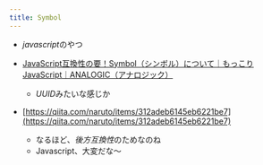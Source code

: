 ```yaml
---
title: Symbol
---
```


* *javascript*のやつ

* [JavaScript互換性の要！Symbol（シンボル）について｜もっこりJavaScript｜ANALOGIC（アナロジック）](https://analogic.jp/symbol/)
  
  * *UUID*みたいな感じか
* [https://qiita.com/naruto/items/312adeb6145eb6221be7](https://qiita.com/naruto/items/312adeb6145eb6221be7)
  
  * なるほど、*後方互換性*のためなのね
  * Javascript、大変だな〜
